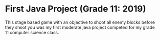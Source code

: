 # First Java Project (Grade 11: 2019)
This stage based game with an objective to shoot all enemy blocks before they shoot you was my first moderate java project competed for my grade 11 computer science class. 
